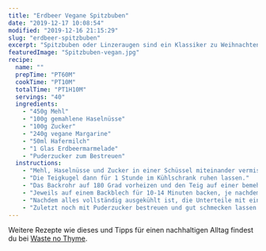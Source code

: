 ```yaml
---
title: "Erdbeer Vegane Spitzbuben"
date: "2019-12-17 10:08:54"
modified: "2019-12-16 21:15:29"
slug: "erdbeer-spitzbuben"
excerpt: "Spitzbuben oder Linzeraugen sind ein Klassiker zu Weihnachten. Die beiden Kekshälften, die mit Marmelade zusammen gehalten werden, schmecken besonders fein zum Adventkaffee oder zu einer Tasse Punsch. "
featuredImage: "Spitzbuben-vegan.jpg"
recipe:
  name: ""
  prepTime: "PT60M"
  cookTime: "PT10M"
  totalTime: "PT1H10M"
  servings: "40"
  ingredients:
    - "450g Mehl"
    - "100g gemahlene Haselnüsse"
    - "100g Zucker"
    - "240g vegane Margarine"
    - "50ml Hafermilch"
    - "1 Glas Erdbeermarmelade"
    - "Puderzucker zum Bestreuen"
  instructions:
    - "Mehl, Haselnüsse und Zucker in einer Schüssel miteinander vermischen. Die Hafermilch untermengen und anschließend die vegane Margarine in Stückchen einkneten."
    - "Die Teigkugel dann für 1 Stunde im Kühlschrank ruhen lassen."
    - "Das Backrohr auf 180 Grad vorheizen und den Teig auf einer bemehlten Arbeitsfläche ausrollen. Aus der Hälfte die Unterteile, aus der anderen Hälfte die Oberteile der Kekse ausstechen."
    - "Jeweils auf einem Backblech für 10-14 Minuten backen, je nachdem wie dick die Kekse sind."
    - "Nachdem alles vollständig ausgekühlt ist, die Unterteile mit einem kleinen Löffel Marmelade bestreichen und die Oberteile andrücken."
    - "Zuletzt noch mit Puderzucker bestreuen und gut schmecken lassen."
---
```


Weitere Rezepte wie dieses und Tipps für einen nachhaltigen Alltag findest du bei [Waste no Thyme](https://wastenothyme.com).